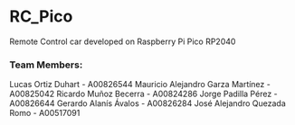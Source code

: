 # RC_Pico
Remote Control car developed on Raspberry Pi Pico RP2040

### Team Members:
Lucas Ortiz Duhart - A00826544
Mauricio Alejandro Garza Martínez - A00825042
Ricardo Muñoz Becerra - A00824286
Jorge Padilla Pérez - A00826644
Gerardo Alanís Ávalos - A00826284
José Alejandro Quezada Romo - A00517091
